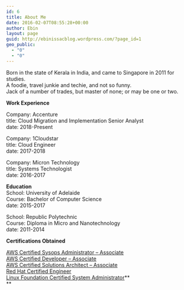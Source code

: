 ```yaml
---
id: 6
title: About Me
date: 2016-02-07T08:55:28+00:00
author: Ebin
layout: page
guid: http://ebinissacblog.wordpress.com/?page_id=1
geo_public:
  - "0"
  - "0"
---
```

Born in the state of Kerala in India, and came to Singapore in 2011 for studies.  
A foodie, travel junkie and techie, and not so funny.  
Jack of a number of trades, but master of none; or may be one or two.

**Work Experience**

Company: Accenture  
title: Cloud Migration and Implementation Senior Analyst  
date: 2018-Present

Company: 1Cloudstar  
title: Cloud Engineer  
date: 2017-2018

Company: Micron Technology  
title: Systems Technologist  
date: 2016-2017

**Education**  
School: University of Adelaide  
Course: Bachelor of Computer Science  
date: 2015-2017

School: Republic Polytechnic  
Course: Diploma in Micro and Nanotechnology  
date: 2011-2014

**Certifications Obtained**

<u><a href="https://drive.google.com/open?id=1WGlW-otih4AaKefuRWMd5oyaZPk9MxFa">AWS Certified Sysops Administrator &#8211; Associate<br /> </a></u><u><a href="https://drive.google.com/file/d/0B0nMpblqPBtATXpaVDRkR2p6XzQ/view?usp=sharing">AWS Certified Developer &#8211; Associate</a></u>  
<u><a href="https://drive.google.com/drive/u/0/folders/0B0nMpblqPBtAdEk5Qi1ra05OeGc">AWS Certified Solutions Architect &#8211; Associate</a></u>  
<u><a href="https://www.redhat.com/rhtapps/certification/verify/?certId=160-274-445&isSearch=False&verify=Verify">Red Hat Certified Engineer</a></u>  
<u><a href="https://drive.google.com/open?id=0B0nMpblqPBtAODRGUlV0SUZtU3M">Linux Foundation Certified System Administrator</a></u>**  
**